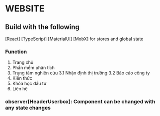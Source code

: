 # WEBSITE

## Build with the following

[React]
[TypeScript]
[MaterialUI]
[MobX] for stores and global state

### Function

1. Trang chủ
2. Phần mềm phân tích
3. Trung tâm nghiên cứu
   3.1 Nhận định thị trường
   3.2 Báo cáo công ty
4. Kiến thức
5. Khóa học đầu tư
6. Liên hệ

### observer(HeaderUserbox): Component can be changed with any state changes
